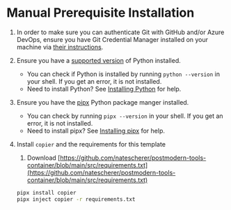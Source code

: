 # Manual Prerequisite Installation

1. In order to make sure you can authenticate Git with GitHub and/or Azure DevOps, ensure you have Git Credential Manager installed on your machine via [their instructions](https://github.com/git-ecosystem/git-credential-manager/blob/release/docs/install.md).
1. Ensure you have a [supported version](https://endoflife.date/python) of Python installed.
    - You can check if Python is installed by running `python --version` in your shell. If you get an error, it is not installed.
    - Need to install Python? See [Installing Python](installing_python.md) for help.
1. Ensure you have the [pipx](https://github.com/pypa/pipx) Python package manger installed.
    - You can check by running `pipx --version` in your shell. If you get an error, it is not installed.
    - Need to install pipx? See [Installing pipx](installing_pipx.md) for help.
1. Install `copier` and the requirements for this template
    1. Download [https://github.com/natescherer/postmodern-tools-container/blob/main/src/requirements.txt](https://github.com/natescherer/postmodern-tools-container/blob/main/src/requirements.txt)

    ```bash
    pipx install copier
    pipx inject copier -r requirements.txt
    ```
